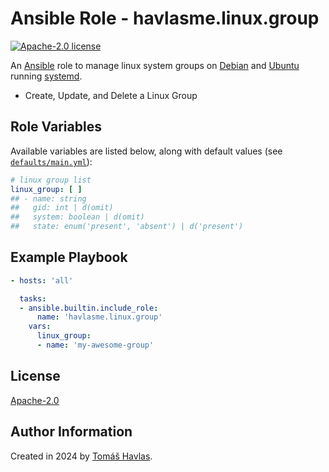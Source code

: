 Ansible Role - havlasme.linux.group
===================================

[![Apache-2.0 license][license-image]][license-link]

An [Ansible](https://www.ansible.com/) role to manage linux system groups on [Debian](https://www.debian.org/) and [Ubuntu](https://ubuntu.com/) running [systemd](https://systemd.io/).

- Create, Update, and Delete a Linux Group

Role Variables
--------------

Available variables are listed below, along with default values (see [`defaults/main.yml`](defaults/main.yml)):

```yaml
# linux group list
linux_group: [ ]
## - name: string
##   gid: int | d(omit)
##   system: boolean | d(omit)
##   state: enum('present', 'absent') | d('present')
```

Example Playbook
----------------

```yaml
- hosts: 'all'

  tasks:
  - ansible.builtin.include_role:
      name: 'havlasme.linux.group'
    vars:
      linux_group:
      - name: 'my-awesome-group'
```

License
-------

[Apache-2.0][license-link]

Author Information
------------------

Created in 2024 by [Tomáš Havlas](https://havlas.me/).


[license-image]: https://img.shields.io/badge/license-Apache2.0-blue.svg?style=flat-square
[license-link]: ../../LICENSE
